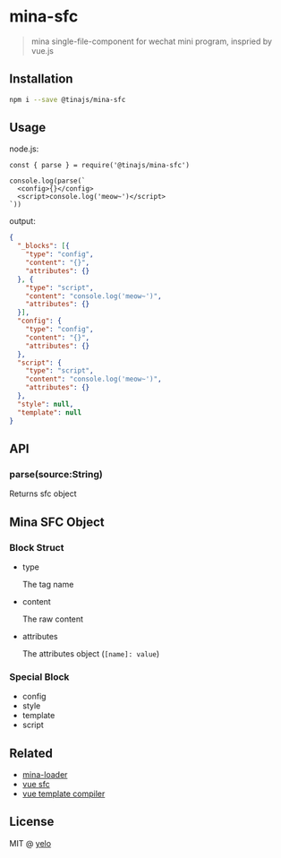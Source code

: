 # mina-sfc
> mina single-file-component for wechat mini program, inspried by vue.js

## Installation
```bash
npm i --save @tinajs/mina-sfc
```

## Usage

node.js:
```babel
const { parse } = require('@tinajs/mina-sfc')

console.log(parse(`
  <config>{}</config>
  <script>console.log('meow~')</script>
`))
```

output:
```json
{
  "_blocks": [{
    "type": "config",
    "content": "{}",
    "attributes": {}
  }, {
    "type": "script",
    "content": "console.log('meow~')",
    "attributes": {}
  }],
  "config": {
    "type": "config",
    "content": "{}",
    "attributes": {}
  },
  "script": {
    "type": "script",
    "content": "console.log('meow~')",
    "attributes": {}
  },
  "style": null,
  "template": null
}
```

## API
### parse(source:String)
Returns sfc object


## Mina SFC Object
### Block Struct
- type

  The tag name

- content

  The raw content

- attributes

  The attributes object (``[name]: value``)

### Special Block
- config
- style
- template
- script

## Related
- [mina-loader](https://github.com/imyelo/mina-webpack/tree/master/packages/mina-loader)
- [vue sfc](https://github.com/vuejs/vue/blob/dev/src/sfc/parser.js)
- [vue template compiler](https://www.npmjs.com/package/vue-template-compiler)

## License
MIT @ [yelo](https://github.com/imyelo)
